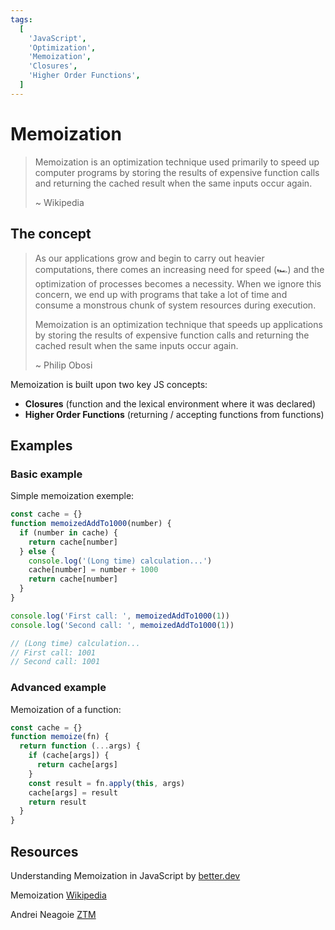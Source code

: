 ```yaml
---
tags:
  [
    'JavaScript',
    'Optimization',
    'Memoization',
    'Closures',
    'Higher Order Functions',
  ]
---
```


# Memoization

> Memoization is an optimization technique used primarily to speed up computer programs by storing the results of expensive function calls and returning the cached result when the same inputs occur again.
>
> ~ Wikipedia

## The concept

> As our applications grow and begin to carry out heavier computations, there comes an increasing need for speed (🏎️) and the optimization of processes becomes a necessity. When we ignore this concern, we end up with programs that take a lot of time and consume a monstrous chunk of system resources during execution.
>
> Memoization is an optimization technique that speeds up applications by storing the results of expensive function calls and returning the cached result when the same inputs occur again.
>
> ~ Philip Obosi

Memoization is built upon two key JS concepts:

- **Closures** (function and the lexical environment where it was declared)
- **Higher Order Functions** (returning / accepting functions from functions)

## Examples

### Basic example

Simple memoization exemple:

```javascript
const cache = {}
function memoizedAddTo1000(number) {
  if (number in cache) {
    return cache[number]
  } else {
    console.log('(Long time) calculation...')
    cache[number] = number + 1000
    return cache[number]
  }
}

console.log('First call: ', memoizedAddTo1000(1))
console.log('Second call: ', memoizedAddTo1000(1))

// (Long time) calculation...
// First call: 1001
// Second call: 1001
```

### Advanced example

Memoization of a function:

```javascript
const cache = {}
function memoize(fn) {
  return function (...args) {
    if (cache[args]) {
      return cache[args]
    }
    const result = fn.apply(this, args)
    cache[args] = result
    return result
  }
}
```

## Resources

Understanding Memoization in JavaScript by [better.dev](https://www.better.dev/understanding-memoization-in-javascript)

Memoization [Wikipedia](https://en.wikipedia.org/wiki/Memoization)

Andrei Neagoie [ZTM](https://zerotomastery.io/)
